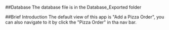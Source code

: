 
##Database
The database file is in the Database_Exported folder

##Brief Introduction 
The default view of this app is "Add a Pizza Order", you can also navigate to it by click the "Pizza Order" in tha nav bar.
